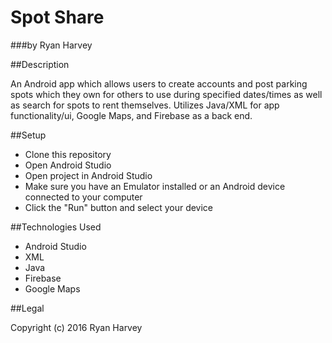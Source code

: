 # Spot Share

###by Ryan Harvey

##Description

An Android app which allows users to create accounts and post parking spots which they own for others to use during specified dates/times as well as search for spots to rent themselves. Utilizes Java/XML for app functionality/ui, Google Maps, and Firebase as a back end.

##Setup 

* Clone this repository 
* Open Android Studio
* Open project in Android Studio
* Make sure you have an Emulator installed or an Android device connected to your computer
* Click the "Run" button and select your device

##Technologies Used
 
* Android Studio
* XML
* Java
* Firebase
* Google Maps

##Legal

Copyright (c) 2016 Ryan Harvey

